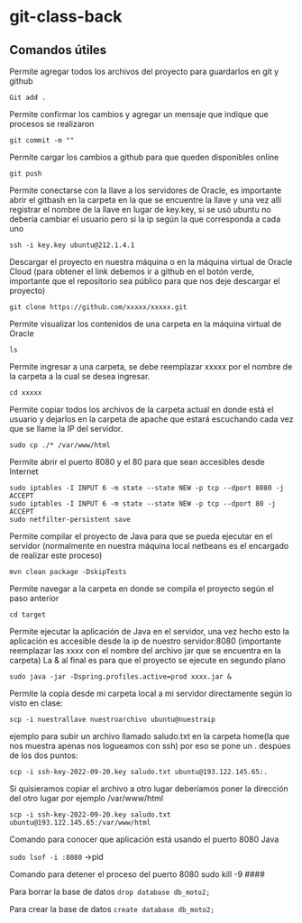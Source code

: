# git-class-back

## Comandos útiles


Permite agregar todos los archivos del proyecto para guardarlos en git y github

`Git add . `

Permite confirmar los cambios y agregar un mensaje que indique que procesos se realizaron

`git commit -m ""`

Permite cargar los cambios a github para que queden disponibles online

`git push`

Permite conectarse con la llave a los servidores de Oracle, es importante abrir el gitbash en la carpeta en la que se encuentre la llave
y una vez allí registrar el nombre de la llave en lugar de key.key, si se usó ubuntu no debería cambiar el usuario pero si la ip según la que corresponda a cada uno

`ssh -i key.key ubuntu@212.1.4.1`

Descargar el proyecto en nuestra máquina o en la máquina virtual de Oracle Cloud
(para obtener el link debemos ir a github en el botón verde, importante que el repositorio sea público para que nos deje descargar el proyecto)

`git clone https://github.com/xxxxx/xxxxx.git`

Permite visualizar los contenidos de una carpeta en la máquina virtual de Oracle

`ls`

Permite ingresar a una carpeta, se debe reemplazar xxxxx por el nombre de la carpeta a la cual se desea ingresar.

`cd xxxxx`

Permite copiar todos los archivos de la carpeta actual en donde está el usuario y dejarlos en la carpeta de apache que estará escuchando cada vez que se llame la IP del servidor.

`sudo cp ./* /var/www/html`

Permite abrir el puerto 8080 y el 80 para que sean accesibles desde Internet

```
sudo iptables -I INPUT 6 -m state --state NEW -p tcp --dport 8080 -j ACCEPT
sudo iptables -I INPUT 6 -m state --state NEW -p tcp --dport 80 -j ACCEPT
sudo netfilter-persistent save
```

Permite compilar el proyecto de Java para que se pueda ejecutar en el servidor (normalmente en nuestra máquina local netbeans es el encargado de realizar este proceso)

`mvn clean package -DskipTests`

Permite navegar a la carpeta en donde se compila el proyecto según el paso anterior

`cd target`

Permite ejecutar la aplicación de Java en el servidor, una vez hecho esto la aplicación es accesible desde la ip de nuestro servidor:8080 (importante reemplazar las xxxx con el nombre del archivo jar que se encuentra en la carpeta)
La & al final es para que el proyecto se ejecute en segundo plano 

`sudo java -jar -Dspring.profiles.active=prod xxxx.jar &`

Permite la copia desde mi carpeta local a mi servidor directamente según lo visto en clase:

`scp -i nuestrallave nuestroarchivo ubuntu@nuestraip`

ejemplo para subir un archivo llamado saludo.txt en la carpeta home(la que nos muestra apenas nos logueamos con ssh) por eso se pone un . despúes de los dos puntos:

`scp -i ssh-key-2022-09-20.key saludo.txt ubuntu@193.122.145.65:.`

Si quisieramos copiar el archivo a otro lugar deberíamos poner la dirección del otro lugar por ejemplo /var/www/html

`scp -i ssh-key-2022-09-20.key saludo.txt ubuntu@193.122.145.65:/var/www/html`

Comando para conocer que aplicación está usando el puerto 8080 Java

`sudo lsof -i :8080`
->pid

Comando para detener el proceso del puerto 8080
sudo kill -9 ####

Para borrar la base de datos
`drop database db_moto2;`

Para crear la base de datos
`create database db_moto2;`